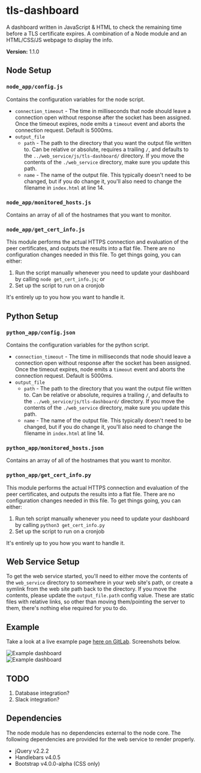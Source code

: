 # tls-dashboard
A dashboard written in JavaScript &amp; HTML to check the remaining time before a TLS certificate expires. A combination of a Node module and an HTML/CSS/JS webpage to display the info. 

**Version:** 1.1.0

## Node Setup
### `node_app/config.js`
Contains the configuration variables for the node script.  

* `connection_timeout` - The time in milliseconds that node should leave a connection open without response after the socket has been assigned. Once the timeout expires, node emits a `timeout` event and aborts the connection request. Default is 5000ms.  
* `output_file`  
  * `path` - The path to the directory that you want the output file written to. Can be relative or absolute, requires a trailing `/`, and defaults to the `../web_service/js/tls-dashboard/` directory. If you move the contents of the `./web_service` directory, make sure you update this path.  
  * `name` - The name of the output file. This typically doesn't need to be changed, but if you do change it, you'll also need to change the filename in `index.html` at line 14.  


### `node_app/monitored_hosts.js`
Contains an array of all of the hostnames that you want to monitor. 

### `node_app/get_cert_info.js`
This module performs the actual HTTPS connection and evaluation of the peer certificates, and outputs the results into a flat file. There are no configuration changes needed in this file. To get things going, you can either:  

1. Run the script manually whenever you need to update your dashboard by calling `node get_cert_info.js`; or   
2. Set up the script to run on a cronjob

It's entirely up to you how you want to handle it. 

## Python Setup
### `python_app/config.json`
Contains the configuration variables for the python script.

* `connection_timeout` - The time in milliseconds that node should leave a connection open without response after the socket has been assigned. Once the timeout expires, node emits a `timeout` event and aborts the connection request. Default is 5000ms.  
* `output_file`  
  * `path` - The path to the directory that you want the output file written to. Can be relative or absolute, requires a trailing `/`, and defaults to the `../web_service/js/tls-dashboard/` directory. If you move the contents of the `./web_service` directory, make sure you update this path.  
  * `name` - The name of the output file. This typically doesn't need to be changed, but if you do change it, you'll also need to change the filename in `index.html` at line 14.  

### `python_app/monitored_hosts.json`
Contains an array of all of the hostnames that you want to monitor. 

### `python_app/get_cert_info.py`
This module performs the actual HTTPS connection and evaluation of the peer certificates, and outputs the results into a flat file. There are no configuration changes needed in this file. To get things going, you can either:  
1. Run teh script manually whenever you need to update your dashboard by calling `python3 get_cert_info.py`
2. Set up the script to run on a cronjob

It's entirely up to you how you want to handle it.

## Web Service Setup
To get the web service started, you'll need to either move the contents of the `web_service` directory to somewhere in your web site's path, or create a symlink from the web site path back to the directory. If you move the contents, please update the `output_file.path` config value. These are static files with relative links, so other than moving them/pointing the server to them, there's nothing else required for you to do. 

## Example
Take a look at a live example page [here on GitLab][1]. Screenshots below. 

![Example dashboard](https://raw.githubusercontent.com/cmrunton/tls-dashboard/master/screenshot.png)  
![Example dashboard](https://raw.githubusercontent.com/cmrunton/tls-dashboard/master/screenshot_2.png)  

## TODO
1. Database integration?  
2. Slack integration?  

## Dependencies
The node module has no dependencies external to the node core. The following dependencies are provided for the web service to render properly.

* jQuery v2.2.2  
* Handlebars v4.0.5  
* Bootstrap v4.0.0-alpha (CSS only)  

[1]:https://craine.gitlab.io/tls-dashboard/
